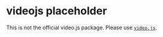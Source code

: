 # videojs placeholder
This is not the official video.js package.
Please use [`video.js`](https://www.npmjs.com/package/video.js).
